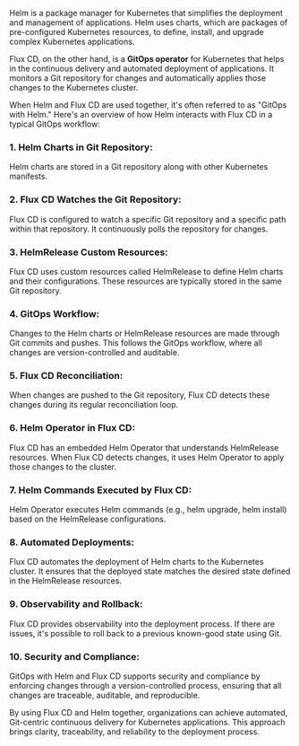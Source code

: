 Helm is a package manager for Kubernetes that simplifies the deployment and management of applications.
Helm uses charts, which are packages of pre-configured Kubernetes resources, to define, install, and upgrade complex Kubernetes applications.

Flux CD, on the other hand, is a **GitOps operator** for Kubernetes that helps in the continuous delivery and automated deployment of applications. 
It monitors a Git repository for changes and automatically applies those changes to the Kubernetes cluster.

When Helm and Flux CD are used together, it's often referred to as "GitOps with Helm." Here's an overview of how Helm interacts with Flux CD in a typical GitOps workflow:

### 1. Helm Charts in Git Repository:
Helm charts are stored in a Git repository along with other Kubernetes manifests.

### 2. Flux CD Watches the Git Repository:
Flux CD is configured to watch a specific Git repository and a specific path within that repository. It continuously polls the repository for changes.

### 3. HelmRelease Custom Resources:
Flux CD uses custom resources called HelmRelease to define Helm charts and their configurations. These resources are typically stored in the same Git repository.

### 4. GitOps Workflow:
Changes to the Helm charts or HelmRelease resources are made through Git commits and pushes. This follows the GitOps workflow, where all changes are version-controlled and auditable.

### 5. Flux CD Reconciliation:
When changes are pushed to the Git repository, Flux CD detects these changes during its regular reconciliation loop.

### 6. Helm Operator in Flux CD:
Flux CD has an embedded Helm Operator that understands HelmRelease resources. When Flux CD detects changes, it uses Helm Operator to apply those changes to the cluster.

### 7. Helm Commands Executed by Flux CD:
Helm Operator executes Helm commands (e.g., helm upgrade, helm install) based on the HelmRelease configurations.

### 8. Automated Deployments:
Flux CD automates the deployment of Helm charts to the Kubernetes cluster. It ensures that the deployed state matches the desired state defined in the HelmRelease resources.

### 9. Observability and Rollback:
Flux CD provides observability into the deployment process. If there are issues, it's possible to roll back to a previous known-good state using Git.

### 10. Security and Compliance:
GitOps with Helm and Flux CD supports security and compliance by enforcing changes through a version-controlled process, ensuring that all changes are traceable, auditable, and reproducible.

By using Flux CD and Helm together, organizations can achieve automated, Git-centric continuous delivery for Kubernetes applications. 
This approach brings clarity, traceability, and reliability to the deployment process.


